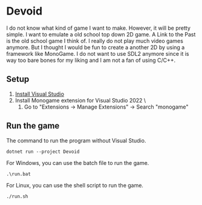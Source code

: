 # Devoid
I do not know what kind of game I want to make. However, it will be pretty simple.
I want to emulate a old school top down 2D game. A Link to the Past is the old school game I think of.
I really do not play much video games anymore. But I thought I would be fun to create a 
another 2D by using a framework like MonoGame. I do not want to use SDL2 anymore since
it is way too bare bones for my liking and I am not a fan of using C/C++.

## Setup
1. [Install Visual Studio](https://visualstudio.microsoft.com/vs/)
2. Install Monogame extension for Visual Studio 2022 \
	1. Go to "Extensions -> Manage Extensions" -> Search "monogame"

## Run the game
The command to run the program without Visual Studio.
```
dotnet run --project Devoid
```

For Windows, you can use the batch file to run the game.
```
.\run.bat
```

For Linux, you can use the shell script to run the game.
```
./run.sh
```